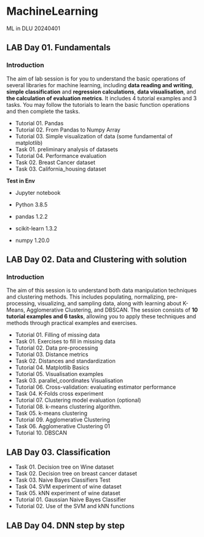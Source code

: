 # MachineLearning
ML in DLU 20240401



## LAB Day 01. Fundamentals

### Introduction 

The aim of lab session is for you to understand the basic operations of several libraries for machine 
learning, including **data reading and writing**, **simple classification** and **regression calculations**,  **data visualisation**, and **the calculation of evaluation metrics**. It includes 4 tutorial examples and 3 tasks. You may follow the tutorials to learn the basic function operations and then complete the tasks. 

- Tutorial 01. Pandas
- Tutorial 02. From Pandas to Numpy Array 
- Tutorial 03. Simple visualization of data (some fundamental of matplotlib)
- Task 01. preliminary analysis of datasets 
- Tutorial 04. Performance evaluation
- Task 02. Breast Cancer dataset
- Task 03. California_housing dataset

**Test in Env** 

- Jupyter notebook
- Python 3.8.5
- pandas 1.2.2
- scikit-learn 1.3.2

- numpy 1.20.0





## LAB Day 02. Data and Clustering with solution

### Introduction

The aim of this session is to understand both data manipulation techniques and clustering methods. This includes populating, normalizing, pre-processing, visualizing, and sampling data, along with learning about K-Means, Agglomerative Clustering, and DBSCAN. The session consists of **10 tutorial examples and 6 tasks**, allowing you to apply these techniques and methods through practical examples and exercises.

- Tutorial 01. Filling of missing data
- Task 01. Exercises to fill in missing data
- Tutorial 02. Data pre-processing
- Tutorial 03. Distance metrics
- Task 02. Distances and standardization
- Tutorial 04. Matplotlib Basics 
- Tutorial 05. Visualisation examples
- Task 03. parallel_coordinates Visualisation
- Tutorial 06. Cross-validation: evaluating estimator performance
- Task 04. K-Folds cross experiment
- Tutorial 07. Clustering model evaluation (optional)
- Tutorial 08. k-means clustering algorithm.
- Task 05. k-means clustering
- Tutorial 09. Agglomerative Clustering
- Task 06. Agglomerative Clustering 01
- Tutorial 10. DBSCAN







## LAB Day 03. Classification

- Task 01. Decision tree on Wine dataset
- Task 02. Decision tree on breast cancer dataset
- Task 03. Naive Bayes Classifiers Test
- Task 04. SVM experiment of wine dataset
- Task 05. kNN experiment of wine dataset
- Tutorial 01. Gaussian Naive Bayes Classifier
- Tutorial 02. Use of the SVM and kNN functions



## LAB Day 04. DNN step by step

